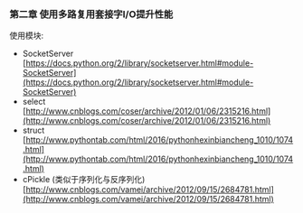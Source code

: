 ### 第二章 使用多路复用套接字I/O提升性能
使用模块:
* SocketServer [https://docs.python.org/2/library/socketserver.html#module-SocketServer](https://docs.python.org/2/library/socketserver.html#module-SocketServer)
* select [http://www.cnblogs.com/coser/archive/2012/01/06/2315216.html](http://www.cnblogs.com/coser/archive/2012/01/06/2315216.html)
* struct [http://www.pythontab.com/html/2016/pythonhexinbiancheng_1010/1074.html](http://www.pythontab.com/html/2016/pythonhexinbiancheng_1010/1074.html)
* cPickle (类似于序列化与反序列化) [http://www.cnblogs.com/vamei/archive/2012/09/15/2684781.html](http://www.cnblogs.com/vamei/archive/2012/09/15/2684781.html)
